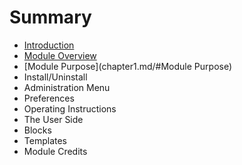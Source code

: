 # Summary

* [Introduction](README.md)
* [Module Overview](chapter1.md)
* [Module Purpose](chapter1.md/#Module Purpose)
* Install/Uninstall
* Administration Menu
* Preferences
* Operating Instructions
* The User Side
* Blocks
* Templates
* Module Credits

